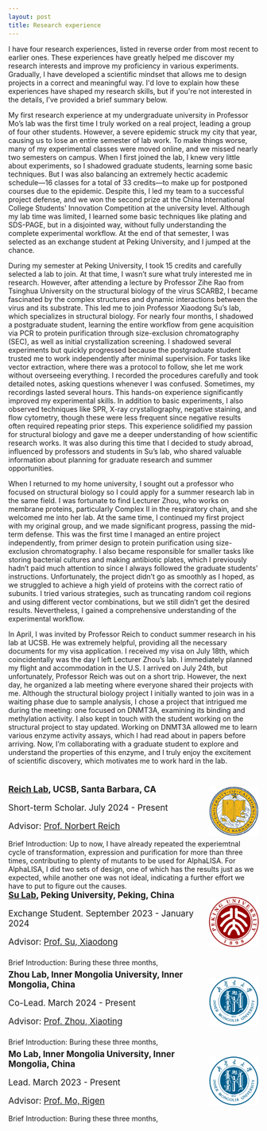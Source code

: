 ```yaml
---
layout: post
title: Research experience
---
```



I have four research experiences, listed in reverse order from most recent to earlier ones. These experiences have greatly helped me discover my research interests and improve my proficiency in various experiments. Gradually, I have developed a scientific mindset that allows me to design projects in a correct and meaningful way. I'd love to explain how these experiences have shaped my research skills, but if you're not interested in the details, I’ve provided a brief summary below.

My first research experience at my undergraduate university in Professor Mo’s lab was the first time I truly worked on a real project, leading a group of four other students. However, a severe epidemic struck my city that year, causing us to lose an entire semester of lab work. To make things worse, many of my experimental classes were moved online, and we missed nearly two semesters on campus. When I first joined the lab, I knew very little about experiments, so I shadowed graduate students, learning some basic techniques. But I was also balancing an extremely hectic academic schedule—16 classes for a total of 33 credits—to make up for postponed courses due to the epidemic. Despite this, I led my team to a successful project defense, and we won the second prize at the China International College Students' Innovation Competition at the university level. Although my lab time was limited, I learned some basic techniques like plating and SDS-PAGE, but in a disjointed way, without fully understanding the complete experimental workflow. At the end of that semester, I was selected as an exchange student at Peking University, and I jumped at the chance.

During my semester at Peking University, I took 15 credits and carefully selected a lab to join. At that time, I wasn’t sure what truly interested me in research. However, after attending a lecture by Professor Zihe Rao from Tsinghua University on the structural biology of the virus SCARB2, I became fascinated by the complex structures and dynamic interactions between the virus and its substrate. This led me to join Professor Xiaodong Su’s lab, which specializes in structural biology. For nearly four months, I shadowed a postgraduate student, learning the entire workflow from gene acquisition via PCR to protein purification through size-exclusion chromatography (SEC), as well as initial crystallization screening. I shadowed several experiments but quickly progressed because the postgraduate student trusted me to work independently after minimal supervision. For tasks like vector extraction, where there was a protocol to follow, she let me work without overseeing everything. I recorded the procedures carefully and took detailed notes, asking questions whenever I was confused. Sometimes, my recordings lasted several hours. This hands-on experience significantly improved my experimental skills. In addition to basic experiments, I also observed techniques like SPR, X-ray crystallography, negative staining, and flow cytometry, though these were less frequent since negative results often required repeating prior steps. This experience solidified my passion for structural biology and gave me a deeper understanding of how scientific research works. It was also during this time that I decided to study abroad, influenced by professors and students in Su’s lab, who shared valuable information about planning for graduate research and summer opportunities.

When I returned to my home university, I sought out a professor who focused on structural biology so I could apply for a summer research lab in the same field. I was fortunate to find Lecturer Zhou, who works on membrane proteins, particularly Complex II in the respiratory chain, and she welcomed me into her lab. At the same time, I continued my first project with my original group, and we made significant progress, passing the mid-term defense. This was the first time I managed an entire project independently, from primer design to protein purification using size-exclusion chromatography. I also became responsible for smaller tasks like storing bacterial cultures and making antibiotic plates, which I previously hadn’t paid much attention to since I always followed the graduate students' instructions. Unfortunately, the project didn’t go as smoothly as I hoped, as we struggled to achieve a high yield of proteins with the correct ratio of subunits. I tried various strategies, such as truncating random coil regions and using different vector combinations, but we still didn’t get the desired results. Nevertheless, I gained a comprehensive understanding of the experimental workflow.

In April, I was invited by Professor Reich to conduct summer research in his lab at UCSB. He was extremely helpful, providing all the necessary documents for my visa application. I received my visa on July 18th, which coincidentally was the day I left Lecturer Zhou’s lab. I immediately planned my flight and accommodation in the U.S. I arrived on July 24th, but unfortunately, Professor Reich was out on a short trip. However, the next day, he organized a lab meeting where everyone shared their projects with me. Although the structural biology project I initially wanted to join was in a waiting phase due to sample analysis, I chose a project that intrigued me during the meeting: one focused on DNMT3A, examining its binding and methylation activity. I also kept in touch with the student working on the structural project to stay updated. Working on DNMT3A allowed me to learn various enzyme activity assays, which I had read about in papers before arriving. Now, I’m collaborating with a graduate student to explore and understand the properties of this enzyme, and I truly enjoy the excitement of scientific discovery, which motivates me to work hard in the lab.



<html>
<head>
  <!-- ... 其他头部信息 ... -->
</head>
<body>
  <h1 style="margin-bottom: 20px;">  </h1> <!-- 标题和这个div之间的空间 -->
  
  <div style="display: flex; justify-content: space-between; align-items: center; flex-wrap: wrap; margin-top: 20px;">
  <!-- DNMT3A, UCSB Experience -->
  <div style="flex: 0 1 100%; display: flex; align-items: center;">
    <div style="flex: 1;">
      <strong style="font-size: 17px;"><a href="https://reich.chem.ucsb.edu/" target="_blank" style="font-size: 17px;">Reich Lab</a>, UCSB, Santa Barbara, CA</strong>
      <p style="font-size: 17px;">Short-term Scholar. July 2024 - Present</p>
      <p style="font-size: 17px;">Advisor: <a href="https://reich.chem.ucsb.edu/people/norbert-reich" target="_blank" style="font-size: 17px;">Prof. Norbert Reich</a></p> 
    </div>
    <div>
      <img src="/assets/img/UCSB.png" alt="UCSB" style="height: 100px;">
    </div>
  </div>
  Brief Introduction: Up to now, I have already repeated the experiemtnal cycle of transformation, expression and purification for more than three times, contributing to plenty of mutants to be used for AlphaLISA. For AlphaLISA, I did two sets of design, one of which has the results just as we expected, while another one was not ideal, indicating a further effort we have to put to figure out the causes.
    
  <hr>
    
  <!-- SC, Peking University Experience -->
  <div style="flex: 0 1 100%; display: flex; align-items: center;">
    <div style="flex: 1;">
      <strong style="font-size: 17px;"><a href="https://www.bio.pku.edu.cn/homes/Index/news_cont_jl/17/63.html" target="_blank" style="font-size: 17px;">Su Lab</a>, Peking University, Peking, China</strong>
      <p style="font-size: 17px;">Exchange Student. September 2023 - January 2024</p>
      <p style="font-size: 17px;">Advisor: <a href="https://www.bio.pku.edu.cn/enhomes/news/teacher_dis/63.html" target="_blank">Prof. Su, Xiaodong</a></p>
    </div>
    <div>
      <img src="/assets/img/PKU.png" alt="PKU" style="height: 100px;">
    </div>
  </div>
  Brief Introduction: Buring these three months,
 
  <hr>
    
  <!-- Succinate dehydrogenase, Inner Mongolia University Experience -->
  <div style="flex: 0 1 100%; display: flex; align-items: center;">
    <div style="flex: 1;">
      <strong style="font-size: 17px;">Zhou Lab, Inner Mongolia University, Inner Mongolia, China</strong>
      <p style="font-size: 17px;">Co-Lead. March 2024 - Present</p>
      <p style="font-size: 17px;">Advisor: <a href="https://smkxxy.imu.edu.cn/info/1043/3217.htm" target="_blank">Prof. Zhou, Xiaoting</a></p>
    </div>
    <div>
      <img src="/assets/img/IMU.png" alt="IMU" style="height: 100px;">
    </div>
  </div>
  Brief Introduction: Buring these three months,
 
  <hr>
    
  <!-- Succinate dehydrogenase, Inner Mongolia University Experience -->
  <div style="flex: 0 1 100%; display: flex; align-items: center;">
    <div style="flex: 1;">
      <strong style="font-size: 17px;">Mo Lab, Inner Mongolia University, Inner Mongolia, China</strong>
      <p style="font-size: 17px;">Lead. March 2023 - Present</p>
      <p style="font-size: 17px;">Advisor: <a href="https://smkxxy.imu.edu.cn/info/1050/3124.htm" target="_blank">Prof. Mo, Rigen</a></p>
    </div>
    <div>
      <img src="/assets/img/IMU.png" alt="IMU" style="height: 100px;">
    </div>
  </div>
  Brief Introduction: Buring these three months,
 

